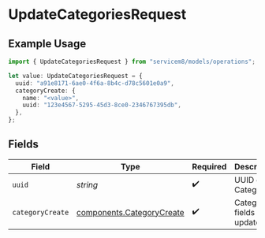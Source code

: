 # UpdateCategoriesRequest

## Example Usage

```typescript
import { UpdateCategoriesRequest } from "servicem8/models/operations";

let value: UpdateCategoriesRequest = {
  uuid: "a91e8171-6ae0-4f6a-8b4c-d78c5601e0a9",
  categoryCreate: {
    name: "<value>",
    uuid: "123e4567-5295-45d3-8ce0-2346767395db",
  },
};
```

## Fields

| Field                                                                  | Type                                                                   | Required                                                               | Description                                                            |
| ---------------------------------------------------------------------- | ---------------------------------------------------------------------- | ---------------------------------------------------------------------- | ---------------------------------------------------------------------- |
| `uuid`                                                                 | *string*                                                               | :heavy_check_mark:                                                     | UUID of the Category                                                   |
| `categoryCreate`                                                       | [components.CategoryCreate](../../models/components/categorycreate.md) | :heavy_check_mark:                                                     | Category fields to update                                              |